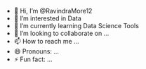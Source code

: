 - 👋 Hi, I’m @RavindraMore12
- 👀 I’m interested in Data
- 🌱 I’m currently learning Data Science Tools
- 💞️ I’m looking to collaborate on ...
- 📫 How to reach me ...
- 😄 Pronouns: ...
- ⚡ Fun fact: ...

<!---
RavindraMore12/RavindraMore12 is a ✨ special ✨ repository because its `README.md` (this file) appears on your GitHub profile.
You can click the Preview link to take a look at your changes.
--->
